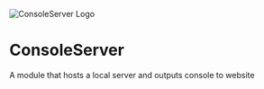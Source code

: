 ![ConsoleServer Logo](https://i.imgur.com/It8Rhis.png)
# ConsoleServer

A module that hosts a local server and outputs console to website